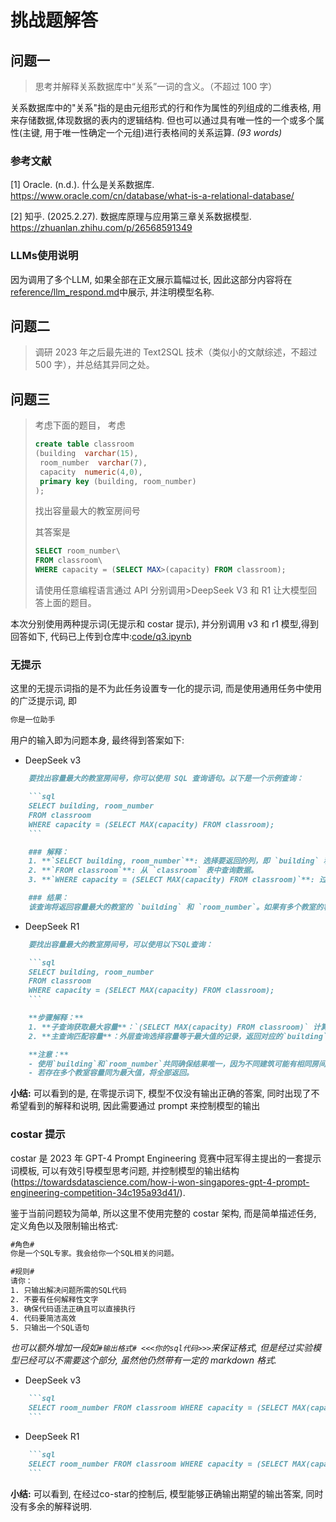 # 挑战题解答

## 问题一

> 思考并解释关系数据库中“关系”一词的含义。（不超过 100 字）

关系数据库中的"关系"指的是由元组形式的行和作为属性的列组成的二维表格, 用来存储数据,体现数据的表内的逻辑结构. 但也可以通过具有唯一性的一个或多个属性(主键, 用于唯一性确定一个元组)进行表格间的关系运算. *(93 words)*

### 参考文献

[1] Oracle. (n.d.). 什么是关系数据库. https://www.oracle.com/cn/database/what-is-a-relational-database/

[2] 知乎. (2025.2.27). 数据库原理与应用第三章关系数据模型. https://zhuanlan.zhihu.com/p/26568591349

### LLMs使用说明

因为调用了多个LLM, 如果全部在正文展示篇幅过长, 因此这部分内容将在[reference/llm_respond.md](reference/llm_respond.md)中展示, 并注明模型名称. 

## 问题二

> 调研 2023 年之后最先进的 Text2SQL 技术（类似小的文献综述，不超过 500 字），并总结其异同之处。

## 问题三

> 考虑下面的题目，
> 考虑
>
> ```sql
> create table classroom
> (building  varchar(15),
>  room_number  varchar(7),
>  capacity  numeric(4,0),
>  primary key (building, room_number)
> );
> ```
>
> 找出容量最大的教室房间号
>
> 其答案是
>
> ```sql
> SELECT room_number\
> FROM classroom\
> WHERE capacity = (SELECT MAX>(capacity) FROM classroom);
> ```
>
> 请使用任意编程语言通过 API 分别调用>DeepSeek V3 和 R1 让大模型回答上面的题目。

本次分别使用两种提示词(无提示和 costar 提示), 并分别调用 v3 和 r1 模型,得到回答如下, 代码已上传到仓库中:[code/q3.ipynb](code/q3.ipynb)

### 无提示

这里的无提示词指的是不为此任务设置专一化的提示词, 而是使用通用任务中使用的广泛提示词, 即

```txt
你是一位助手
```

用户的输入即为问题本身, 最终得到答案如下:

- DeepSeek v3

````markdown
    要找出容量最大的教室房间号，你可以使用 SQL 查询语句。以下是一个示例查询：

    ```sql
    SELECT building, room_number
    FROM classroom
    WHERE capacity = (SELECT MAX(capacity) FROM classroom);
    ```

    ### 解释：
    1. **`SELECT building, room_number`**: 选择要返回的列，即 `building` 和 `room_number`。
    2. **`FROM classroom`**: 从 `classroom` 表中查询数据。
    3. **`WHERE capacity = (SELECT MAX(capacity) FROM classroom)`**: 过滤条件，选择容量等于最大容量的记录。子查询 `(SELECT MAX(capacity) FROM classroom)` 返回 `classroom` 表中最大的 `capacity` 值。

    ### 结果：
    该查询将返回容量最大的教室的 `building` 和 `room_number`。如果有多个教室的容量相同且都是最大的，查询将返回所有这些教室的信息。
````

- DeepSeek R1

````markdown
    要找出容量最大的教室房间号，可以使用以下SQL查询：

    ```sql
    SELECT building, room_number
    FROM classroom
    WHERE capacity = (SELECT MAX(capacity) FROM classroom);
    ```

    **步骤解释：**
    1. **子查询获取最大容量**：`(SELECT MAX(capacity) FROM classroom)` 计算所有教室的最大容量。
    2. **主查询匹配容量**：外层查询选择容量等于最大值的记录，返回对应的`building`和`room_number`组合，确保唯一标识每个教室。

    **注意：**
    - 使用`building`和`room_number`共同确保结果唯一，因为不同建筑可能有相同房间号。
    - 若存在多个教室容量同为最大值，将全部返回。
````

**小结:** 可以看到的是, 在零提示词下, 模型不仅没有输出正确的答案, 同时出现了不希望看到的解释和说明, 因此需要通过 prompt 来控制模型的输出

### costar 提示

costar 是 2023 年 GPT-4 Prompt Engineering 竞赛中冠军得主提出的一套提示词模板, 可以有效引导模型思考问题, 并控制模型的输出结构(https://towardsdatascience.com/how-i-won-singapores-gpt-4-prompt-engineering-competition-34c195a93d41/).

鉴于当前问题较为简单, 所以这里不使用完整的 costar 架构, 而是简单描述任务, 定义角色以及限制输出格式:

```txt
#角色#
你是一个SQL专家。我会给你一个SQL相关的问题。

#规则#
请你：
1. 只输出解决问题所需的SQL代码
2. 不要有任何解释性文字
3. 确保代码语法正确且可以直接执行
4. 代码要简洁高效
5. 只输出一个SQL语句
```

_也可以额外增加一段如`#输出格式# <<<你的sql代码>>>`来保证格式, 但是经过实验模型已经可以不需要这个部分, 虽然他仍然带有一定的 markdown 格式._

- DeepSeek v3

````markdown
    ```sql
    SELECT room_number FROM classroom WHERE capacity = (SELECT MAX(capacity) FROM classroom);
    ```
````

- DeepSeek R1

````markdown
    ```sql
    SELECT room_number FROM classroom WHERE capacity = (SELECT MAX(capacity) FROM classroom);
    ```
````

**小结:** 可以看到, 在经过co-star的控制后, 模型能够正确输出期望的输出答案, 同时没有多余的解释说明. 
